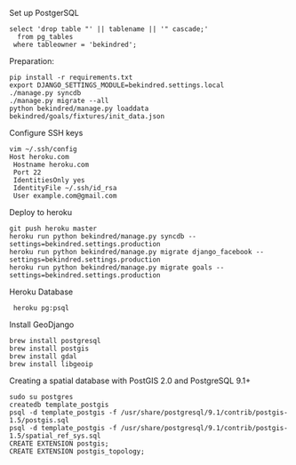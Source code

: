 Set up PostgerSQL
```
select 'drop table "' || tablename || '" cascade;'
  from pg_tables
 where tableowner = 'bekindred';
```

Preparation:
```
pip install -r requirements.txt
export DJANGO_SETTINGS_MODULE=bekindred.settings.local
./manage.py syncdb
./manage.py migrate --all
python bekindred/manage.py loaddata bekindred/goals/fixtures/init_data.json
```

Configure SSH keys
```
vim ~/.ssh/config
Host heroku.com
 Hostname heroku.com
 Port 22
 IdentitiesOnly yes
 IdentityFile ~/.ssh/id_rsa
 User example.com@gmail.com

```

Deploy to heroku
```
git push heroku master
heroku run python bekindred/manage.py syncdb --settings=bekindred.settings.production
heroku run python bekindred/manage.py migrate django_facebook --settings=bekindred.settings.production
heroku run python bekindred/manage.py migrate goals --settings=bekindred.settings.production
```

Heroku Database
```
 heroku pg:psql
```

Install GeoDjango
```
brew install postgresql
brew install postgis
brew install gdal
brew install libgeoip
```
Creating a spatial database with PostGIS 2.0 and PostgreSQL 9.1+
```
sudo su postgres
createdb template_postgis
psql -d template_postgis -f /usr/share/postgresql/9.1/contrib/postgis-1.5/postgis.sql
psql -d template_postgis -f /usr/share/postgresql/9.1/contrib/postgis-1.5/spatial_ref_sys.sql
CREATE EXTENSION postgis;
CREATE EXTENSION postgis_topology;
```
